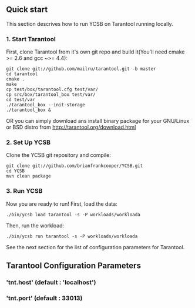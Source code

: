 ## Quick start

This section descrives how to run YCSB on Tarantool running locally.

### 1. Start Tarantool

First, clone Tarantool from it's own git repo and build it(You'll need cmake >= 2.6 and gcc ~>= 4.4):

	git clone git://github.com/mailru/tarantool.git -b master
	cd tarantool
	cmake .
	make
	cp test/box/tarantool.cfg test/var/
	cp src/box/tarantool_box test/var/
	cd test/var
	./tarantool_box --init-storage
	./tarantool_box &

OR you can simply download ans install binary package for your GNU/Linux or BSD distro from http://tarantool.org/download.html

### 2. Set Up YCSB

Clone the YCSB git repository and compile:

    git clone git://github.com/brianfrankcooper/YCSB.git
    cd YCSB
    mvn clean package

### 3. Run YCSB
    
Now you are ready to run! First, load the data:

    ./bin/ycsb load tarantool -s -P workloads/workloada

Then, run the workload:

    ./bin/ycsb run tarantool -s -P workloads/workloada

See the next section for the list of configuration parameters for Tarantool.

## Tarantool Configuration Parameters

### 'tnt.host' (default : 'localhost')

### 'tnt.port' (default : 33013)
